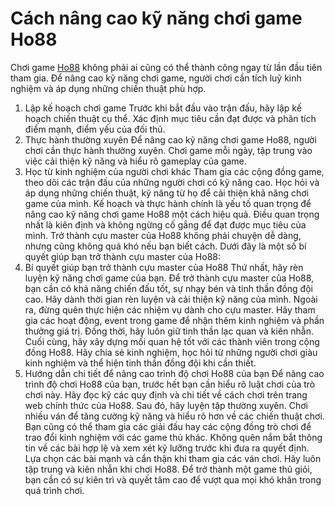
# Cách nâng cao kỹ năng chơi game Ho88
Chơi game <a href=" https://ho88.agency/"> Ho88</a> không phải ai cũng có thể thành công ngay từ lần đầu tiên tham gia. Để nâng cao kỹ năng chơi game, người chơi cần tích luỹ kinh nghiệm và áp dụng những chiến thuật phù hợp. 
1. Lập kế hoạch chơi game
Trước khi bắt đầu vào trận đấu, hãy lập kế hoạch chiến thuật cụ thể. Xác định mục tiêu cần đạt được và phân tích điểm mạnh, điểm yếu của đối thủ.
2. Thực hành thường xuyên
Để nâng cao kỹ năng chơi game Ho88, người chơi cần thực hành thường xuyên. Chơi game mỗi ngày, tập trung vào việc cải thiện kỹ năng và hiểu rõ gameplay của game.
3. Học từ kinh nghiệm của người chơi khác
Tham gia các cộng đồng game, theo dõi các trận đấu của những người chơi có kỹ năng cao. Học hỏi và áp dụng những chiến thuật, kỹ năng từ họ để cải thiện khả năng chơi game của mình.
Kế hoạch và thực hành chính là yếu tố quan trọng để nâng cao kỹ năng chơi game Ho88 một cách hiệu quả. Điều quan trọng nhất là kiên định và không ngừng cố gắng để đạt được mục tiêu của mình.
Trở thành cựu master của Ho88 không phải chuyện dễ dàng, nhưng cũng không quá khó nếu bạn biết cách. Dưới đây là một số bí quyết giúp bạn trở thành cựu master của Ho88:
2. Bí quyết giúp bạn trở thành cựu master của Ho88
Thứ nhất, hãy rèn luyện kỹ năng chơi game của bạn. Để trở thành cựu master của Ho88, bạn cần có khả năng chiến đấu tốt, sự nhạy bén và tinh thần đồng đội cao. Hãy dành thời gian rèn luyện và cải thiện kỹ năng của mình.
Ngoài ra, đừng quên thực hiện các nhiệm vụ dành cho cựu master. Hãy tham gia các hoạt động, event trong game để nhận thêm kinh nghiệm và phần thưởng giá trị. Đồng thời, hãy luôn giữ tinh thần lạc quan và kiên nhẫn.
Cuối cùng, hãy xây dựng mối quan hệ tốt với các thành viên trong cộng đồng Ho88. Hãy chia sẻ kinh nghiệm, học hỏi từ những người chơi giàu kinh nghiệm và thể hiện tinh thần đồng đội khi cần thiết.
3. Hướng dẫn chi tiết để nâng cao trình độ chơi Ho88 của bạn
Để nâng cao trình độ chơi Ho88 của bạn, trước hết bạn cần hiểu rõ luật chơi của trò chơi này. Hãy đọc kỹ các quy định và chi tiết về cách chơi trên trang web chính thức của Ho88.
Sau đó, hãy luyện tập thường xuyên. Chơi nhiều ván để tăng cường kỹ năng và hiểu rõ hơn về các chiến thuật chơi. Bạn cũng có thể tham gia các giải đấu hay các cộng đồng trò chơi để trao đổi kinh nghiệm với các game thủ khác.
Không quên nắm bắt thông tin về các bài hợp lệ và xem xét kỹ lưỡng trước khi đưa ra quyết định. Lựa chọn các bài mạnh và cẩn thận khi tham gia các ván chơi.
Hãy luôn tập trung và kiên nhẫn khi chơi Ho88. Để trở thành một game thủ giỏi, bạn cần có sự kiên trì và quyết tâm cao để vượt qua mọi khó khăn trong quá trình chơi.
